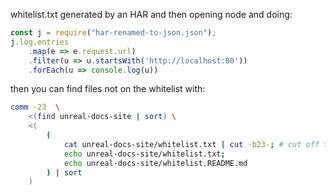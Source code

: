 whitelist.txt generated by an HAR and then opening node and doing:

```js
const j = require("har-renamed-to-json.json");
j.log.entries
    .map(e => e.request.url)
    .filter(u => u.startsWith('http://localhost:80'))
    .forEach(u => console.log(u))
```

then you can find files not on the whitelist with:

```sh
comm -23  \
    <(find unreal-docs-site | sort) \
    <(
        (
            cat unreal-docs-site/whitelist.txt | cut -b23-; # cut off the domain of the url
            echo unreal-docs-site/whitelist.txt;
            echo unreal-docs-site/whitelist.README.md
        ) | sort
    )
```
